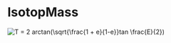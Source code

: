 # IsotopMass

![][1]

  [1]: https://latex.codecogs.com/gif.latex?T&space;=&space;2&space;arctan(\sqrt%7B\frac%7B1&space;+&space;e%7D%7B1-e%7D%7Dtan&space;\frac%7BE%7D%7B2%7D)
    "T = 2 arctan(\sqrt{\frac{1 + e}{1-e}}tan \frac{E}{2})"
